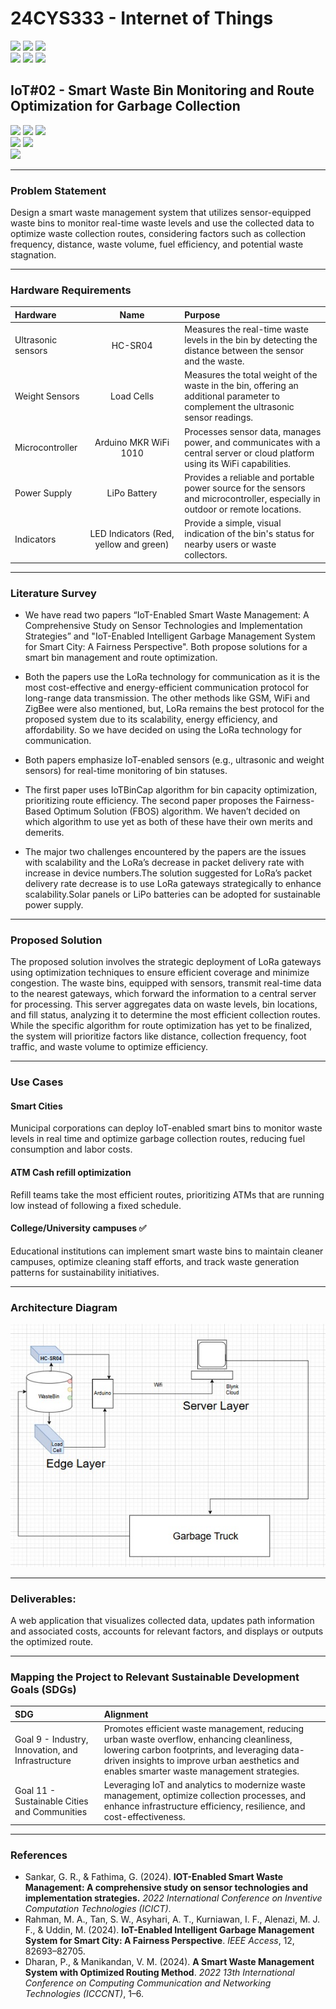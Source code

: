 # 24CYS333 - Internet of Things
![](https://img.shields.io/badge/Batch-22CYS-lightgreen) ![](https://img.shields.io/badge/UG-blue) ![](https://img.shields.io/badge/Subject-IoT-blue)
<br/>
![](https://img.shields.io/badge/Lecture-2-orange) ![](https://img.shields.io/badge/Practical-3-orange) ![](https://img.shields.io/badge/Credits-3-orange) <br/>

## IoT#02 - Smart Waste Bin Monitoring and Route Optimization for Garbage Collection

![](https://img.shields.io/badge/Member-Adithya_N_S-gold)  ![](https://img.shields.io/badge/Member-Avi_Nair-gold)  ![](https://img.shields.io/badge/Member-S_Parvathi-gold) <br/> 
![](https://img.shields.io/badge/SDG-9-darkgreen) ![](https://img.shields.io/badge/SDG-11-darkgreen) <br/>
![](https://img.shields.io/badge/Reviewed-22nd_Jan_2025-brown) 

---
### Problem Statement
Design a smart waste management system that utilizes sensor-equipped waste bins to monitor real-time waste levels and use the collected data to optimize waste collection routes, considering factors such as collection frequency, distance, waste volume, fuel efficiency, and potential waste stagnation. 

---
### Hardware Requirements

| Hardware |  Name  | Purpose |
|:-----|:--------:|:--------|
| Ultrasonic sensors   | HC-SR04 | Measures the real-time waste levels in the bin by detecting the distance between the sensor and the waste.
| Weight Sensors   |  Load Cells  | Measures the total weight of the waste in the bin, offering an additional parameter to complement the ultrasonic sensor readings.
| Microcontroller   | Arduino MKR WiFi 1010 | Processes sensor data, manages power, and communicates with a central server or cloud platform using its WiFi capabilities.
| Power Supply | LiPo Battery | Provides a reliable and portable power source for the sensors and microcontroller, especially in outdoor or remote locations.
| Indicators | LED Indicators (Red, yellow and green) |Provide a simple, visual indication of the bin's status for nearby users or waste collectors.

---
### Literature Survey 
- We have read two papers “IoT-Enabled Smart Waste Management: A Comprehensive Study on Sensor Technologies and Implementation Strategies” and "IoT-Enabled Intelligent Garbage Management System for Smart City: A Fairness Perspective". Both propose solutions for a smart bin management and route optimization.

- Both the papers use the LoRa technology for communication as it is the most cost-effective and energy-efficient communication protocol for long-range data transmission. The other methods like GSM, WiFi and ZigBee were also mentioned, but, LoRa remains the best protocol for the proposed system due to its scalability, energy efficiency, and affordability. So we have decided on using the LoRa technology for communication.

- Both papers emphasize IoT-enabled sensors (e.g., ultrasonic and weight sensors) for real-time monitoring of bin statuses.

- The first paper uses IoTBinCap algorithm for bin capacity optimization, prioritizing route efficiency. The second paper proposes the Fairness-Based Optimum Solution (FBOS) algorithm. We haven’t decided on which algorithm to use yet as both of these have their own merits and demerits.

- The major two challenges encountered by the papers are the issues with scalability and the LoRa’s decrease in packet delivery rate with increase in device numbers.The solution suggested for LoRa’s packet delivery rate decrease is to use LoRa gateways strategically to enhance scalability.Solar panels or LiPo batteries can be adopted for sustainable power supply.

---
### Proposed Solution
The proposed solution involves the strategic deployment of LoRa gateways using optimization techniques to ensure efficient coverage and minimize congestion. The waste bins, equipped with sensors, transmit real-time data to the nearest gateways, which forward the information to a central server for processing. This server aggregates data on waste levels, bin locations, and fill status, analyzing it to determine the most efficient collection routes. While the specific algorithm for route optimization has yet to be finalized, the system will prioritize factors like distance, collection frequency, foot traffic, and waste volume to optimize efficiency.

---
### Use Cases
#### Smart Cities 
Municipal corporations can deploy IoT-enabled smart bins to monitor waste levels in
real time and optimize garbage collection routes, reducing fuel consumption and labor
costs.
#### ATM Cash refill optimization 
Refill teams take the most efficient routes, prioritizing ATMs that are running low
instead of following a fixed schedule.
#### College/University campuses ✅
Educational institutions can implement smart waste bins to maintain cleaner
campuses, optimize cleaning staff efforts, and track waste generation patterns for
sustainability initiatives.


---
### Architecture Diagram
![Arhitecture Diagram](Assets/arch_dia.jpg)

---
### Deliverables:
A web application that visualizes collected data, updates path information and associated costs, accounts for relevant factors, and displays or outputs the optimized route.

---
### Mapping the Project to Relevant Sustainable Development Goals (SDGs)
| SDG | Alignment |
|:---|:----------|
| Goal 9 - Industry, Innovation, and Infrastructure | Promotes efficient waste management, reducing urban waste overflow, enhancing cleanliness, lowering carbon footprints, and leveraging data-driven insights to improve urban aesthetics and enables smarter waste management strategies. |
| Goal 11 - Sustainable Cities and Communities | Leveraging IoT and analytics to modernize waste management, optimize collection processes, and enhance infrastructure efficiency, resilience, and cost-effectiveness. |

---
### References
- Sankar, G. R., & Fathima, G. (2024). **IOT-Enabled Smart Waste Management: A comprehensive study on sensor technologies and implementation strategies.** _2022 International Conference on Inventive Computation Technologies (ICICT)_.
- Rahman, M. A., Tan, S. W., Asyhari, A. T., Kurniawan, I. F., Alenazi, M. J. F., & Uddin, M. (2024). **IoT-Enabled Intelligent Garbage Management System for Smart City: A Fairness Perspective**. _IEEE Access_, 12, 82693–82705.
- Dharan, P., & Manikandan, V. M. (2024). **A Smart Waste Management System with Optimized Routing Method**. _2022 13th International Conference on Computing Communication and Networking Technologies (ICCCNT)_, 1–6. 
